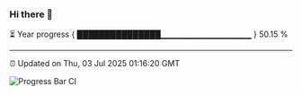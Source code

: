 ### Hi there 👋

⏳ Year progress { ███████████████▁▁▁▁▁▁▁▁▁▁▁▁▁▁▁ } 50.15 %

---

⏰ Updated on Thu, 03 Jul 2025 01:16:20 GMT

![Progress Bar CI](https://github.com/liununu/liununu/workflows/Progress%20Bar%20CI/badge.svg)
